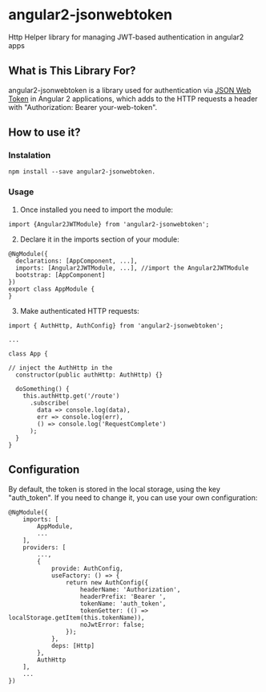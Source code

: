 # angular2-jsonwebtoken
Http Helper library for managing JWT-based authentication in angular2 apps

## What is This Library For?

angular2-jsonwebtoken is a library used for authentication via [JSON Web Token](https://jwt.io/) in Angular 2 applications,
which adds to the HTTP requests a header with "Authorization: Bearer your-web-token".

## How to use it?
### Instalation
```
npm install --save angular2-jsonwebtoken.
```
### Usage
1. Once installed you need to import the module:

```
import {Angular2JWTModule} from 'angular2-jsonwebtoken';
```

2. Declare it in the imports section of your module:

```
@NgModule({
  declarations: [AppComponent, ...],
  imports: [Angular2JWTModule, ...], //import the Angular2JWTModule
  bootstrap: [AppComponent]
})
export class AppModule {
}
```

3. Make authenticated HTTP requests:

```
import { AuthHttp, AuthConfig} from 'angular2-jsonwebtoken';

...

class App {

// inject the AuthHttp in the 
  constructor(public authHttp: AuthHttp) {}

  doSomething() {
    this.authHttp.get('/route')
      .subscribe(
        data => console.log(data),
        err => console.log(err),
        () => console.log('RequestComplete')
      );
  }
}
```

## Configuration

By default, the token is stored in the local storage, using the key "auth_token".
If you need to change it, you can use your own configuration:

```
@NgModule({
    imports: [
        AppModule,
        ...
    ],
    providers: [
        ...,
        {
            provide: AuthConfig,
            useFactory: () => {
                return new AuthConfig({
                    headerName: 'Authorization',
                    headerPrefix: 'Bearer ',
                    tokenName: 'auth_token',
                    tokenGetter: (() => localStorage.getItem(this.tokenName)),
                    noJwtError: false;
                });
            },
            deps: [Http]
        },
        AuthHttp
    ],
    ...
})
```